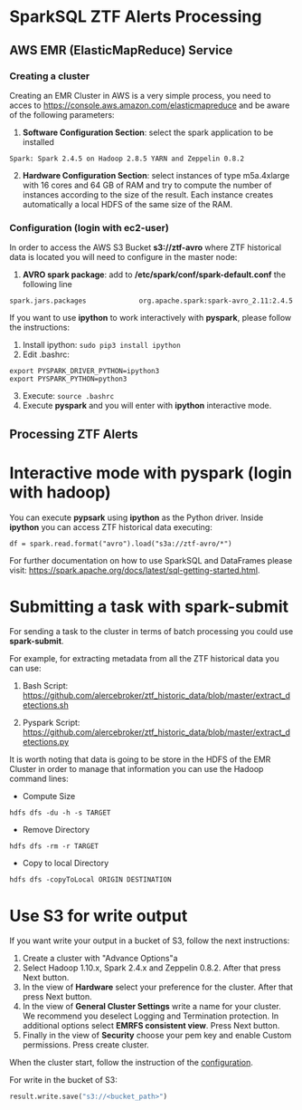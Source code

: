 # SparkSQL ZTF Alerts Processing

## AWS EMR (ElasticMapReduce) Service

### Creating a cluster

Creating an EMR Cluster in AWS is a very simple process, you need to acces to https://console.aws.amazon.com/elasticmapreduce and be aware of the following parameters:

1. **Software Configuration Section**: select the spark application to be installed

``` 
Spark: Spark 2.4.5 on Hadoop 2.8.5 YARN and Zeppelin 0.8.2
```
2. **Hardware Configuration Section**: select instances of type m5a.4xlarge with 16 cores and 64 GB of RAM and try to compute the number of instances according to the size of the result. Each instance creates automatically a local HDFS of the same size of the RAM.

### Configuration (login with ec2-user)

In order to access the AWS S3 Bucket **s3://ztf-avro** where ZTF historical data is located you will need to configure in the master node:

1. **AVRO spark package**: add to **/etc/spark/conf/spark-default.conf** the following line

```
spark.jars.packages             org.apache.spark:spark-avro_2.11:2.4.5
```
If you want to use **ipython** to work interactively with **pyspark**, please follow the instructions:

1. Install ipython: ```sudo pip3 install ipython```
2. Edit .bashrc:

```
export PYSPARK_DRIVER_PYTHON=ipython3
export PYSPARK_PYTHON=python3
```
3. Execute: ```source .bashrc``` 
4. Execute **pyspark** and you will enter with **ipython** interactive mode.

## Processing ZTF Alerts

# Interactive mode with **pyspark** (login with hadoop)

You can execute **pypsark** using **ipython** as the Python driver. Inside **ipython** you can access ZTF historical data executing:

```
df = spark.read.format("avro").load("s3a://ztf-avro/*")
```
For further documentation on how to use SparkSQL and DataFrames please visit: https://spark.apache.org/docs/latest/sql-getting-started.html.

# Submitting a task with **spark-submit**

For sending a task to the cluster in terms of batch processing you could use **spark-submit**.

For example, for extracting metadata from all the ZTF historical data you can use: 

1. Bash Script: https://github.com/alercebroker/ztf_historic_data/blob/master/extract_detections.sh

2. Pyspark Script: https://github.com/alercebroker/ztf_historic_data/blob/master/extract_detections.py

It is worth noting that data is going to be store in the HDFS of the EMR Cluster in order to manage that information you can use the Hadoop command lines:

- Compute Size

```
hdfs dfs -du -h -s TARGET
```
- Remove Directory

```
hdfs dfs -rm -r TARGET
```
- Copy to local Directory

```
hdfs dfs -copyToLocal ORIGIN DESTINATION
```


# Use S3 for write output

If you want write your output in a bucket of S3, follow the next instructions:

1. Create a cluster with "Advance Options"a
2. Select Hadoop 1.10.x, Spark 2.4.x and Zeppelin 0.8.2. After that press Next button.
3. In the view of **Hardware** select your preference for the cluster. After that press Next button.
4. In the view of **General Cluster Settings** write a name for your cluster. We recommend you deselect Logging and Termination protection. In additional options select **EMRFS consistent view**. Press Next button.
5. Finally in the view of **Security** choose your pem key and enable Custom permissions. Press create cluster.

When the cluster start, follow the instruction of the [configuration](https://github.com/alercebroker/sparksql_alerts_processing#configuration-login-with-ec2-user).

For write in the bucket of S3:

```python
result.write.save("s3://<bucket_path>")
```
